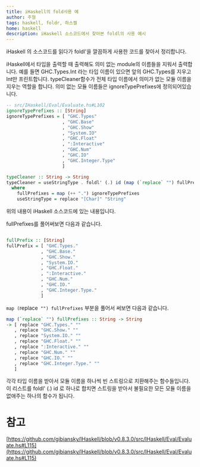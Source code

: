 ```yaml
---
title: iHaskell의 fold사용 예
author: 주형
tags: haskell, foldr, 하스켈
home: haskell
description: iHaskell 소스코드에서 찾아본 foldl의 사용 예시
---
```


iHaskell 의 소스코드를 읽다가 foldl'을 깔끔하게 사용한 코드를 찾아서 정리합니다.

iHaskell에서 타입을 출력할 때 출력해도 의미 없는 module의 이름들을 지워서 출력합니다. 예를 들면 GHC.Types.Int 라는 타입 이름이 있으면 앞의 GHC.Types를 지우고 Int만 프린트합니다. typeCleaner함수가 전체 타입 이름에서 의미가 없는 모듈 이름을 지우는 역할을 합니다. 의미 없는 모듈 이름들은 ignoreTypePrefixes에 정의되어있습니다.
```Haskell
-- src/IHaskell/Eval/Evaluate.hs#L102
ignoreTypePrefixes :: [String]
ignoreTypePrefixes = [ "GHC.Types"
                     , "GHC.Base"
                     , "GHC.Show"
                     , "System.IO"
                     , "GHC.Float"
                     , ":Interactive"
                     , "GHC.Num"
                     , "GHC.IO"
                     , "GHC.Integer.Type"
                     ]

typeCleaner :: String -> String
typeCleaner = useStringType . foldl' (.) id (map (`replace` "") fullPrefixes)
  where
    fullPrefixes = map (++ ".") ignoreTypePrefixes
    useStringType = replace "[Char]" "String"
```

위의 내용이 iHaskell 소스코드에 있는 내용입니다.

fullPrefixes를 풀어써보면 다음과 같습니다.

```Haskell

fullPrefix :: [String]
fullPrefix = [ "GHC.Types."
             , "GHC.Base."
             , "GHC.Show."
             , "System.IO."
             , "GHC.Float."
             , ":Interactive."
             , "GHC.Num."
             , "GHC.IO."
             , "GHC.Integer.Type."
             ]
```

`map (`replace` "") fullPrefixes` 부분을 풀어서 써보면 다음과 같습니다.

```Haskell
map (`replace` "") fullPrefixes :: String -> String
-> [ replace "GHC.Types." ""
   , replace "GHC.Show." ""
   , replace "System.IO." ""
   , replace "GHC.Float." ""
   , replace ":Interactive." ""
   , replace "GHC.Num." ""
   , replace "GHC.IO." ""
   , replace "GHC.Integer.Type." ""
   ] 
```

각각 타입 이름을 받아서 모듈 이름을 하나씩 빈 스트링으로 치환해주는 함수들입니다.
이 리스트를 foldl' (.) id 로 하나로 합치면 스트링을 받아서 불필요한 모든 모듈 이름을 없애주는 하나의 함수가 됩니다.

# 참고
[https://github.com/gibiansky/IHaskell/blob/v0.8.3.0/src/IHaskell/Eval/Evaluate.hs#L115](https://github.com/gibiansky/IHaskell/blob/v0.8.3.0/src/IHaskell/Eval/Evaluate.hs#L115)
